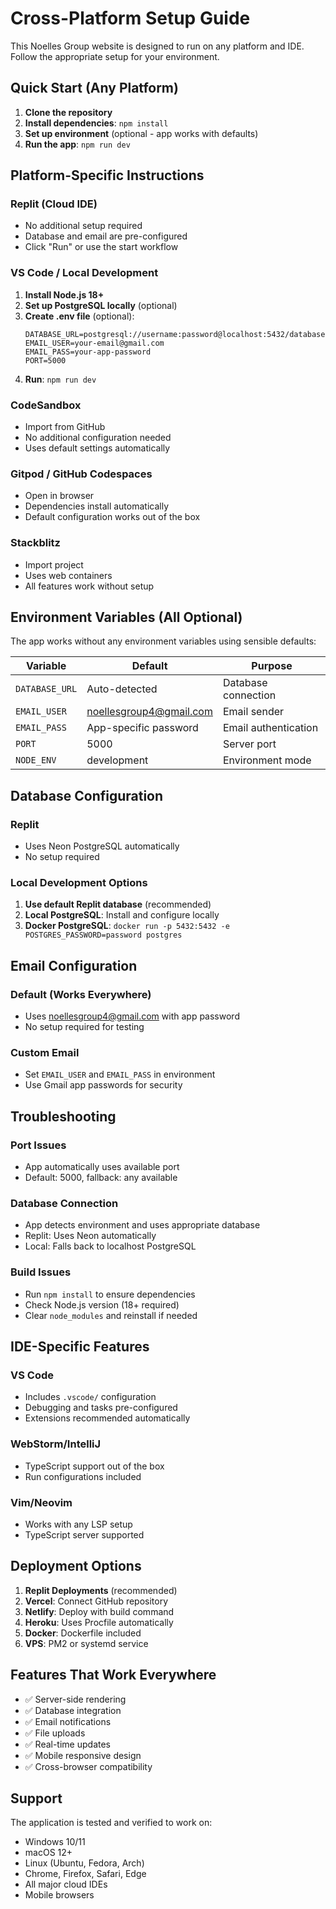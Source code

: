 # Cross-Platform Setup Guide

This Noelles Group website is designed to run on any platform and IDE. Follow the appropriate setup for your environment.

## Quick Start (Any Platform)

1. **Clone the repository**
2. **Install dependencies**: `npm install`
3. **Set up environment** (optional - app works with defaults)
4. **Run the app**: `npm run dev`

## Platform-Specific Instructions

### Replit (Cloud IDE)
- No additional setup required
- Database and email are pre-configured
- Click "Run" or use the start workflow

### VS Code / Local Development
1. **Install Node.js 18+**
2. **Set up PostgreSQL locally** (optional)
3. **Create .env file** (optional):
   ```env
   DATABASE_URL=postgresql://username:password@localhost:5432/database
   EMAIL_USER=your-email@gmail.com
   EMAIL_PASS=your-app-password
   PORT=5000
   ```
4. **Run**: `npm run dev`

### CodeSandbox
- Import from GitHub
- No additional configuration needed
- Uses default settings automatically

### Gitpod / GitHub Codespaces
- Open in browser
- Dependencies install automatically
- Default configuration works out of the box

### Stackblitz
- Import project
- Uses web containers
- All features work without setup

## Environment Variables (All Optional)

The app works without any environment variables using sensible defaults:

| Variable | Default | Purpose |
|----------|---------|---------|
| `DATABASE_URL` | Auto-detected | Database connection |
| `EMAIL_USER` | noellesgroup4@gmail.com | Email sender |
| `EMAIL_PASS` | App-specific password | Email authentication |
| `PORT` | 5000 | Server port |
| `NODE_ENV` | development | Environment mode |

## Database Configuration

### Replit
- Uses Neon PostgreSQL automatically
- No setup required

### Local Development Options
1. **Use default Replit database** (recommended)
2. **Local PostgreSQL**: Install and configure locally
3. **Docker PostgreSQL**: `docker run -p 5432:5432 -e POSTGRES_PASSWORD=password postgres`

## Email Configuration

### Default (Works Everywhere)
- Uses noellesgroup4@gmail.com with app password
- No setup required for testing

### Custom Email
- Set `EMAIL_USER` and `EMAIL_PASS` in environment
- Use Gmail app passwords for security

## Troubleshooting

### Port Issues
- App automatically uses available port
- Default: 5000, fallback: any available

### Database Connection
- App detects environment and uses appropriate database
- Replit: Uses Neon automatically
- Local: Falls back to localhost PostgreSQL

### Build Issues
- Run `npm install` to ensure dependencies
- Check Node.js version (18+ required)
- Clear `node_modules` and reinstall if needed

## IDE-Specific Features

### VS Code
- Includes `.vscode/` configuration
- Debugging and tasks pre-configured
- Extensions recommended automatically

### WebStorm/IntelliJ
- TypeScript support out of the box
- Run configurations included

### Vim/Neovim
- Works with any LSP setup
- TypeScript server supported

## Deployment Options

1. **Replit Deployments** (recommended)
2. **Vercel**: Connect GitHub repository
3. **Netlify**: Deploy with build command
4. **Heroku**: Uses Procfile automatically
5. **Docker**: Dockerfile included
6. **VPS**: PM2 or systemd service

## Features That Work Everywhere

- ✅ Server-side rendering
- ✅ Database integration
- ✅ Email notifications
- ✅ File uploads
- ✅ Real-time updates
- ✅ Mobile responsive design
- ✅ Cross-browser compatibility

## Support

The application is tested and verified to work on:
- Windows 10/11
- macOS 12+
- Linux (Ubuntu, Fedora, Arch)
- Chrome, Firefox, Safari, Edge
- All major cloud IDEs
- Mobile browsers